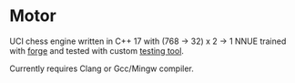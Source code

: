 # Motor

UCI chess engine written in C++ 17 with (768 -> 32) x 2 -> 1 NNUE trained with [forge](https://github.com/martinnovaak/forge) and tested with custom [testing tool](https://github.com/martinnovaak/engineduel). 

Currently requires Clang or Gcc/Mingw compiler.
